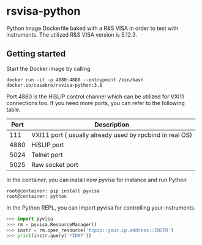 # rsvisa-python

Python image Dockerfile baked with a R&amp;S VISA in order to test with instruments. The utilized R&S VISA version is 5.12.3.

## Getting started

Start the Docker image by calling

```shell
docker run -it -p 4880:4880 --entrypoint /bin/bash docker.io/casabre/rsvisa-python:3.8
```

Port 4880 is the HiSLIP control channel which can be utilized for VXI11 connections too. If you need more ports, you can refer to the following table.

| Port | Description                                              |
| ---- | -------------------------------------------------------- |
| 111  | VXI11 port ( usually already used by rpcbind in real OS) |
| 4880 | HiSLIP port                                              |
| 5024 | Telnet port                                              |
| 5025 | Raw socket port                                          |

In the container, you can install now pyvisa for instance and run Python

```shell
root@container: pip install pyvisa
root@container: python
```

In the Python REPL, you can import pyvisa for controlling your instruments.

```Python
>>> import pyvisa
>>> rm = pyvisa.ResourceManager()
>>> instr = rm.open_resource('tcpip::your.ip.address::INSTR')
>>> print(instr.query('*IDN?'))
```
